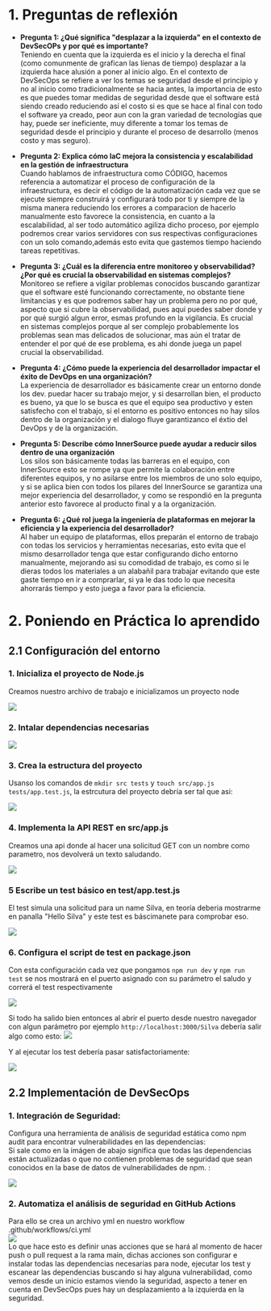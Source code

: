 # 1. Preguntas de reflexión  
- **Pregunta 1: ¿Qué significa "desplazar a la izquierda" en el contexto de DevSecOPs y por qué es importante?**  
Teniendo en cuenta que la izquierda es el inicio y la derecha el final (como comunmente de grafican las líenas de tiempo) desplazar a la izquierda hace alusión a poner al inicio algo. En el contexto de DevSecOps se refiere a ver los temas se seguridad desde el principio y no al inicio como tradicionalmente se hacia antes, la importancia de esto es que puedes tomar medidas de seguridad desde que el software está siendo creado reduciendo así el costo si es que se hace al final con todo el software ya creado, peor aun con la gran variedad de tecnologías que hay, puede ser ineficiente, muy diferente a tomar los temas de seguridad desde el principio y durante el proceso de desarrollo (menos costo y mas seguro).  
  
- **Pregunta 2: Explica cómo laC mejora la consistencia y escalabilidad en la gestión de infraestructura**  
Cuando hablamos de infraestructura como CÓDIGO, hacemos referencia a automatizar el proceso de configuración de la infraestructura, es decir el código de la automatización cada vez que se ejecute siempre construirá y configurará todo por ti y siempre de la misma manera reduciendo los errores a comparacion de hacerlo manualmente esto favorece la consistencia, en cuanto a la escalabilidad, al ser todo automático agiliza dicho proceso, por ejemplo podremos crear varios servidores con sus respectivas configuraciones con un solo comando,además esto evita que gastemos tiempo haciendo tareas repetitivas.  
  
- **Pregunta 3: ¿Cuál es la diferencia entre monitoreo y observabilidad? ¿Por qué es crucial la observabilidad en sistemas complejos?**  
Monitoreo se refiere a vigilar problemas conocidos buscando garantizar que el software esté funcionando correctamente, no obstante tiene limitancias y es que podremos saber hay un problema pero no por qué, aspecto que si cubre la observabilidad, pues aquí puedes saber donde y por qué surgió algun error, esmas profundo en la vigilancia. Es crucial en sistemas complejos porque al ser complejo probablemente los problemas sean mas delicados de solucionar, mas aún el tratar de entender el por qué de ese problema, es ahi donde juega un papel crucial la observabilidad.  
  
- **Pregunta 4: ¿Cómo puede la experiencia del desarrollador impactar el éxito de DevOps en una organización?**  
La experiencia de desarrollador es básicamente crear un entorno donde los dev. puedar hacer su trabajo mejor, y si desarrollan bien, el producto es bueno, ya que lo se busca es que el equipo sea productivo y esten satisfecho con el trabajo, si el entorno es positivo entonces no hay silos dentro de la organización y el dialogo fluye garantizanco el éxtio del DevOps y de la organización.  
  
- **Pregunta 5: Describe cómo InnerSource puede ayudar a reducir silos dentro de una organización**  
Los silos son básicamente todas las barreras en el equipo, con InnerSource esto se rompe ya que permite la colaboración entre diferentes equipos, y no asilarse entre los miembros de uno solo equipo, y si se aplica bien con todos los pilares del InnerSource se garantiza una mejor experiencia del desarrollador, y como se respondió en la pregunta anterior esto favorece al producto final y a la organización.  
  
- **Pregunta 6: ¿Qué rol juega la ingeniería de plataformas en mejorar la eficiencia y la experiencia del desarrollador?**  
Al haber un equipo de plataformas, ellos preparán el entorno de trabajo con todas los servicios y herramientas necesarias, esto evita que el mismo desarrollador tenga que estar configurando dicho entorno manualmente, mejorando asi su comodidad de trabajo, es como si le dieras todos los materiales a un alabañil para trabajar evitando que este gaste tiempo en ir a comprarlar, si ya le das todo lo que necesita ahorrarás tiempo y esto juega a favor para la eficiencia.  
  
  
# 2. Poniendo en Práctica lo aprendido  
## 2.1 Configuración del entorno
### 1. Inicializa el proyecto de Node.js  
Creamos nuestro archivo de trabajo e inicializamos un proyecto node  

![](img/2.1.png)  
  
### 2. Intalar dependencias necesarias  
  
![](img/2.2.png)  
  
### 3. Crea la estructura del proyecto
Usanso los comandos de `mkdir src tests` y `touch src/app.js tests/app.test.js`, la estrcutura del proyecto debría ser tal que asi:  

![](img/2.3.png)  
  
### 4. Implementa la API REST en src/app.js  
Creamos una api donde al hacer una solicitud GET con un nombre como parametro, nos devolverá un texto saludando.

![](img/2.4.png)  
  
### 5 Escribe un test básico en test/app.test.js  
El test simula una solicitud para un name Silva, en teoría deberia mostrarme en panalla "Hello Silva" y este test es báscimanete para comprobar eso.  

![](img/2.5.png)
  
### 6. Configura el  script de test en package.json  
Con esta configuración cada vez que pongamos `npm run dev` y `npm run test` se nos mostrará en el puerto asignado con su parámetro el saludo y correrá el test respectivamente

![](img/2.6.png)  
 
Si todo ha salido bien entonces al abrir el puerto desde nuestro navegador con algun parámetro por ejemplo `http://localhost:3000/Silva` debería salir algo como esto:
![](img/2.6.1.png)  
    
Y al ejecutar los test debería pasar satisfactoriamente:  

![](img/2.6.2.png)  
  
## 2.2 Implementación de DevSecOps  
  
### 1. Integración de Seguridad:  
Configura una herramienta de análisis de seguridad estática como npm audit para encontrar vulnerabilidades en las dependencias:  
Si sale como en la imágen de abajo significa que todas las dependencias están actualizadas o que no contienen problemas de seguridad que sean conocidos en la base de datos de vulnerabilidades de npm. :

![](img/2.2.1.png)  
  
### 2. Automatiza el análisis de seguridad en GitHub Actions  
Para ello se crea un archivo yml en nuestro workflow .github/workflows/ci.yml   
![](img/2.2.2.png)  
Lo que hace esto es definir unas acciones que se hará al momento de hacer push o pull request a la rama main, dichas acciones son configurar e instalar todas las dependencias necesarias para node, ejecutar los test y escanear las dependencias buscando si hay alguna vulnerabilidad, como vemos desde un inicio estamos viendo la seguridad, aspecto a tener en cuenta en DevSecOps pues hay un desplazamiento a la izquierda en la seguridad.